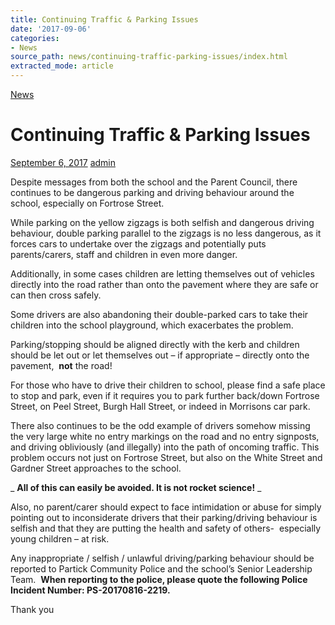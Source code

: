```yaml
---
title: Continuing Traffic & Parking Issues
date: '2017-09-06'
categories:
- News
source_path: news/continuing-traffic-parking-issues/index.html
extracted_mode: article
---
```

[News](/news/)

# Continuing Traffic & Parking Issues

[September 6, 2017](/news/continuing-traffic-parking-issues/) [admin](author/admin/)

Despite messages from both the school and the Parent Council, there continues to be dangerous parking and driving behaviour around the school, especially on Fortrose Street.

While parking on the yellow zigzags is both selfish and dangerous driving behaviour, double parking parallel to the zigzags is no less dangerous, as it forces cars to undertake over the zigzags and potentially puts parents/carers, staff and children in even more danger.

Additionally, in some cases children are letting themselves out of vehicles directly into the road rather than onto the pavement where they are safe or can then cross safely.

Some drivers are also abandoning their double-parked cars to take their children into the school playground, which exacerbates the problem.

Parking/stopping should be aligned directly with the kerb and children should be let out or let themselves out – if appropriate – directly onto the pavement,&nbsp; **not** the road!

For those who have to drive their children to school, please find a safe place to stop and park, even if it requires you to park further back/down Fortrose Street, on Peel Street, Burgh Hall Street, or indeed in Morrisons car park.

There also continues to be the odd example of drivers somehow missing the very large white no entry markings on the road and no entry signposts, and driving obliviously (and illegally) into the path of oncoming traffic. This problem occurs not just on Fortrose Street, but also on the White Street and Gardner Street approaches to the school.

_ **All of this can easily be avoided. It is not rocket science!** _

Also, no parent/carer should expect to face intimidation or abuse for simply pointing out to inconsiderate drivers that their parking/driving behaviour is selfish and that they are putting the health and safety of others- &nbsp;especially young children – at risk.

Any inappropriate / selfish / unlawful driving/parking behaviour should be reported to Partick Community Police and the school’s Senior Leadership Team.&nbsp; **When reporting to the police, please quote the following Police Incident Number: PS-20170816-2219.**

Thank you
